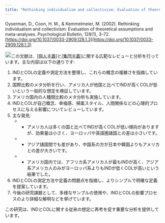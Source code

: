 ```yaml
---
title: "Rethinking individualism and collectivism: Evaluation of theoretical assumptions and meta-analyses"
---
```


Oyserman, D., Coon, H. M., & Kemmelmeier, M. (2002). Rethinking individualism and collectivism: Evaluation of theoretical assumptions and meta-analyses. Psychological Bulletin, 128(1), 3–72. [https://doi.org/10.1037/0033-2909.128.1.3](https://doi.org/10.1037/0033-2909.128.1.3)

<img src='https://scrapbox.io/api/pages/nishio/claude/icon' alt='claude.icon' height="19.5"/>この文献は、[[個人主義]](IND)と[[集団主義]](COL)に関する広範なレビューと分析を行っています。主な内容は以下の通りです:
1. INDとCOLの定義や測定方法を整理し、これらの概念の複雑さを指摘しています。
2. 国際比較のメタ分析を行い、アメリカ人が他国と比べてINDが高くCOLが低いという一般的な想定を検証しています。
3. アメリカ国内の人種間比較のメタ分析も実施しています。
4. INDとCOLが自己概念、幸福感、帰属スタイル、人間関係などの心理的プロセスに与える影響についてレビューしています。
5. 主な発見:
    - - アメリカ人は多くの国と比べてINDが高くCOLが低い傾向がありますが、効果量は小さく、ヨーロッパや英語圏諸国との差は小さいです。
    - - アジア諸国間でも差があり、中国系の方が日本や韓国よりもアメリカとの差が大きいです。
    - - アメリカ国内では、アフリカ系アメリカ人が最もINDが高く、アジア系アメリカ人のみがヨーロッパ系よりもINDが低くCOLが高いという結果でした。
6. INDとCOLの測定方法や定義の問題点を指摘し、よりシンプルで明確な定義を提案しています。
7. 今後の研究課題として、多様なサンプルの使用や、INDとCOLの影響プロセスのより詳細な解明などを挙げています。

この研究は、INDとCOLに関する従来の想定に再考を促す重要な分析を提供しています。